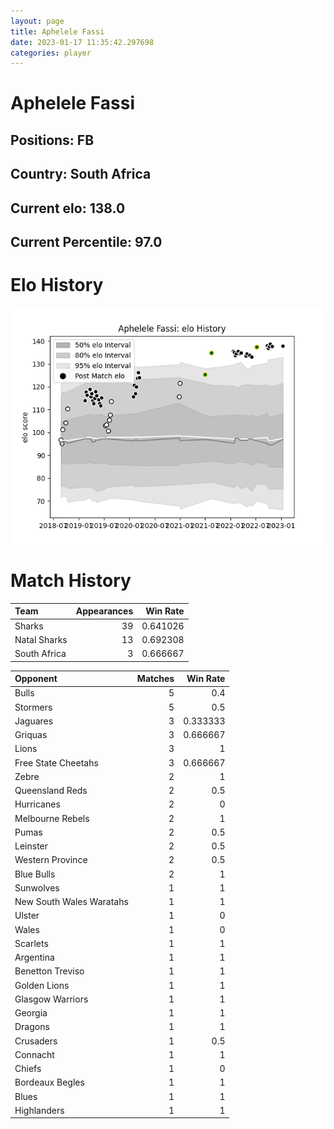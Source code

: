 ```yaml
---  
layout: page  
title: Aphelele Fassi  
date: 2023-01-17 11:35:42.297698  
categories: player  
---
```

# Aphelele Fassi

## Positions: FB

## Country: South Africa

## Current elo: 138.0

## Current Percentile: 97.0

# Elo History


![elo history](history_ApheleleFassi.png)
# Match History


| Team         |   Appearances |   Win Rate |
|:-------------|--------------:|-----------:|
| Sharks       |            39 |   0.641026 |
| Natal Sharks |            13 |   0.692308 |
| South Africa |             3 |   0.666667 |

| Opponent                 |   Matches |   Win Rate |
|:-------------------------|----------:|-----------:|
| Bulls                    |         5 |   0.4      |
| Stormers                 |         5 |   0.5      |
| Jaguares                 |         3 |   0.333333 |
| Griquas                  |         3 |   0.666667 |
| Lions                    |         3 |   1        |
| Free State Cheetahs      |         3 |   0.666667 |
| Zebre                    |         2 |   1        |
| Queensland Reds          |         2 |   0.5      |
| Hurricanes               |         2 |   0        |
| Melbourne Rebels         |         2 |   1        |
| Pumas                    |         2 |   0.5      |
| Leinster                 |         2 |   0.5      |
| Western Province         |         2 |   0.5      |
| Blue Bulls               |         2 |   1        |
| Sunwolves                |         1 |   1        |
| New South Wales Waratahs |         1 |   1        |
| Ulster                   |         1 |   0        |
| Wales                    |         1 |   0        |
| Scarlets                 |         1 |   1        |
| Argentina                |         1 |   1        |
| Benetton Treviso         |         1 |   1        |
| Golden Lions             |         1 |   1        |
| Glasgow Warriors         |         1 |   1        |
| Georgia                  |         1 |   1        |
| Dragons                  |         1 |   1        |
| Crusaders                |         1 |   0.5      |
| Connacht                 |         1 |   1        |
| Chiefs                   |         1 |   0        |
| Bordeaux Begles          |         1 |   1        |
| Blues                    |         1 |   1        |
| Highlanders              |         1 |   1        |